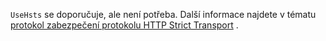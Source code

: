 `UseHsts` se doporučuje, ale není potřeba. Další informace najdete v tématu [protokol zabezpečení protokolu HTTP Strict Transport](xref:security/enforcing-ssl#http-strict-transport-security-protocol-hsts) .

